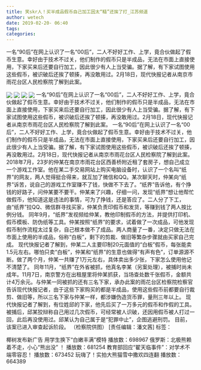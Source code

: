 ```yaml
---
title: 笑skr人！买半成品假币自己加工因太“糙”还挨了打_江苏频道
author: wetech
date: 2019-02-20- 06:40
tags: 
categories: 
---
```

一名“90后”在网上认识了一名“00后”，二人不好好工作、上学，竟合伙做起了假币生意。幸好由于技术不过关，他们制作的假币只是半成品，无法在市面上直接使用，下家买来后还要自行加工，因此很少有人上当受骗。据了解，有下家试图使用这些假币，被识破后还挨了顿揍，再没敢用过。2月18日，现代快报记者从南京市雨花台区人民检察院了解到此案。
<!-- more -->
                
<img align="center" border="0" src="http://p0.ifengimg.com/a/2019_08/0fa9208aa959042_size247_w600_h450.jpg" />
                
<img align="center" border="0" src="http://p2.ifengimg.com/a/2019_08/8956af4b184d33e_size273_w600_h450.jpg" />
                
<img align="center" border="0" src="http://p2.ifengimg.com/a/2019_08/0f379dcab18b915_size292_w600_h450.jpg" />
            
<img align="center" border="0" src="http://p2.ifengimg.com/a/2016/0810/204c433878d5cf9size1_w16_h16.png" />
一名“90后”在网上认识了一名“00后”，二人不好好工作、上学，竟合伙做起了假币生意。幸好由于技术不过关，他们制作的假币只是半成品，无法在市面上直接使用，下家买来后还要自行加工，因此很少有人上当受骗。据了解，有下家试图使用这些假币，被识破后还挨了顿揍，再没敢用过。2月18日，现代快报记者从南京市雨花台区人民检察院了解到此案。
一名“90后”在网上认识了一名“00后”，二人不好好工作、上学，竟合伙做起了假币生意。幸好由于技术不过关，他们制作的假币只是半成品，无法在市面上直接使用，下家买来后还要自行加工，因此很少有人上当受骗。据了解，有下家试图使用这些假币，被识破后还挨了顿揍，再没敢用过。2月18日，现代快报记者从南京市雨花台区人民检察院了解到此案。
2018年7月，23岁的仲某在南京市雨花台区西善桥附近租了套房子，想自己成立一个游戏工作室。他在某二手交易网站上购买电脑设备时，认识了一个名叫“纸界”的网友，两人觉得挺合得来，就互加了微信和QQ。某次聊天时，仲某向“纸界”诉苦，说自己的游戏工作室赚不了钱，快做不下去了。“纸界”告诉他，有个挣钱的好路子，问仲某要不要干。仲某来了兴趣，仔细一问，发现“纸界”想让他帮忙做假币，他知道这是违法的事情，可为了挣钱，还是答应了。二人分了下工，由“纸界”拉QQ、微信群寻找买家，仲某负责印假币和发货，等赚到钱了两人按比例分钱。
同年9月，“纸界”发视频给仲某，教他印制假币的方法，并提供打印机、假币模板、防伪纸等工具。仲某按照“纸界”的要求，试着做了一次成品，可他发现假币制作流程太过复杂，自己根本做不了成品。两人商量了一番，决定只做无法在市面上使用的半成品，俗称“白板”，剩下的剪裁、做旧等繁杂步骤就由买家自己完成。
现代快报记者了解到，仲某二人主要印制20元面值的“白板”假币，每张能卖1.5元左右。哪怕只卖“白板”，仲某和“纸界”的生意也做得“有声有色”，订单源源不断。做了两个月，仲某一共赚了1万元左右，具体卖出多少张，下家怎么使用他记不清楚了。
同年11月，“纸界”在外省被抓，他真名李某（另案处理），被捕时尚未成年。11月7日，南京警方在出租屋里将仲某抓获，当场查处数千张假币，金额共计4万余元。与仲某一同被抓的还有三名下家，承办此案的雨花台区检察院检察官告诉现代快报记者，由于这些下家购买的都是半成品，使用这些假币前都要自行裁剪、做旧等，所以三名下家与仲某一样，都涉嫌伪造货币罪，量刑三年以上。
现代快报记者了解到，有位姓邱的下家，他先后买了一万多元的假币和作假的工具。被捕后，邱某狡辩称自己用过几次假币，可经常被人识破，还因用假币被人打过一回，此后再没使用过。邱某认为自己属于是“犯罪中止”，企图逃避刑罚。
目前，该案已进入审查起诉阶段。
（检察院供图）
[责任编辑：潘文茜]
标签：
 
 
 
             
椰树发布新广告 用学生换下“白嫩丰满”模特
播放数：698967
俄罗斯：北极熊赖着不走，小心“熊出没” ！
播放数：681254
教育部回应“翟天临事件”：对学术不端零容忍！
播放数：673452
玩嗨了！实拍大熊猫雪中撒欢四连翻
播放数：664389
